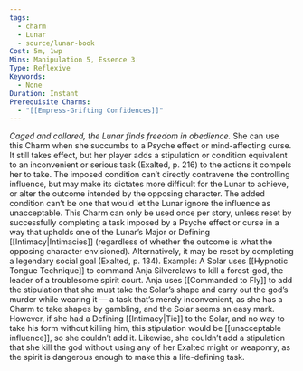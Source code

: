 ```yaml
---
tags:
  - charm
  - Lunar
  - source/lunar-book
Cost: 5m, 1wp
Mins: Manipulation 5, Essence 3
Type: Reflexive
Keywords:
  - None
Duration: Instant
Prerequisite Charms:
  - "[[Empress-Grifting Confidences]]"
---
```

*Caged and collared, the Lunar finds freedom in obedience.*
She can use this Charm when she succumbs to a Psyche effect or mind-affecting curse. It still takes effect, but her player adds a stipulation or condition equivalent to an inconvenient or serious task (Exalted, p. 216) to the actions it compels her to take. The imposed condition can’t directly contravene the controlling influence, but may make its dictates more difficult for the Lunar to achieve, or alter the outcome intended by the opposing character. The added condition can’t be one that would let the Lunar ignore the influence as unacceptable. This Charm can only be used once per story, unless reset by successfully completing a task imposed by a Psyche effect or curse in a way that upholds one of the Lunar’s Major or Defining [[Intimacy|Intimacies]] (regardless of whether the outcome is what the opposing character envisioned). Alternatively, it may be reset by completing a legendary social goal (Exalted, p. 134). Example: A Solar uses [[Hypnotic Tongue Technique]] to command Anja Silverclaws to kill a forest-god, the leader of a troublesome spirit court. Anja uses [[Commanded to Fly]] to add the stipulation that she must take the Solar’s shape and carry out the god’s murder while wearing it — a task that’s merely inconvenient, as she has a Charm to take shapes by gambling, and the Solar seems an easy mark. However, if she had a Defining [[Intimacy|Tie]] to the Solar, and no way to take his form without killing him, this stipulation would be [[unacceptable influence]], so she couldn’t add it. Likewise, she couldn’t add a stipulation that she kill the god without using any of her Exalted might or weaponry, as the spirit is dangerous enough to make this a life-defining task.